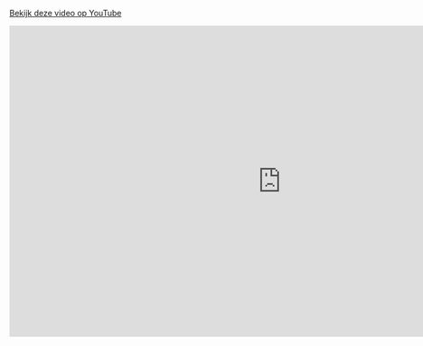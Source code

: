 [Bekijk deze video op YouTube](https://www.youtube.com/watch?v=GTFIFfygUhY)


<iframe width="960" height="551" src="https://www.youtube.com/embed/GTFIFfygUhY" title="YouTube video player" frameborder="0" allow="accelerometer; autoplay; clipboard-write; encrypted-media; gyroscope; picture-in-picture; web-share" referrerpolicy="strict-origin-when-cross-origin" allowfullscreen></iframe>